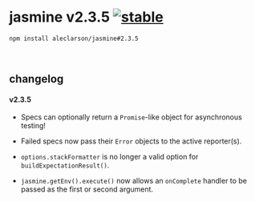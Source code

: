 
# jasmine v2.3.5 [![stable](http://badges.github.io/stability-badges/dist/stable.svg)](http://github.com/badges/stability-badges)

```sh
npm install aleclarson/jasmine#2.3.5
```

&nbsp;

## changelog

#### v2.3.5

- Specs can optionally return a `Promise`-like object for asynchronous testing!

- Failed specs now pass their `Error` objects to the active reporter(s).

- `options.stackFormatter` is no longer a valid option for `buildExpectationResult()`.

- `jasmine.getEnv().execute()` now allows an `onComplete` handler to be passed as the first or second argument.

&nbsp;
